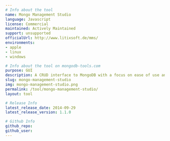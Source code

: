 ```yaml
---
# Info about the tool
name: Mongo Management Studio
language: Javascript
license: Commercial
maintained: Actively Maintained
support: unsupported
officialUrl: http://www.litixsoft.de/mms/
environments:
- apple
- linux
- windows

# Info about the tool on mongodb-tools.com
purpose: GUI
description: A CRUD interface to MongoDB with a focus on ease of use and a pretty UI.
slug: mongo-management-studio
img: mongo-management-studio.png
permalink: /tool/mongo-management-studio/
layout: tool

# Release Info
latest_release_date: 2014-09-29
latest_release_version: 1.1.0

# Github Info
github_repo:
github_user:
---
```


